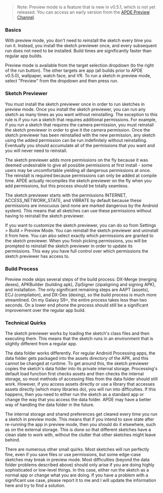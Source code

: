  > Note: Preview mode is a feature that is new in v0.5.1, which is not yet released. You can access an early version from the [APDE Preview Channel](https://plus.google.com/communities/117703520591262292626).

### Basics

With preview mode, you don't need to reinstall the sketch every time you run it. Instead, you install the sketch previewer once, and every subsequent run does not need to be installed. Build times are significantly faster than regular app builds.

Preview mode is available from the target selection dropdown (to the right of the run button). The other targets are app (all builds prior to APDE v0.5.0), wallpaper, watch face, and VR. To run a sketch in preview mode, select "Preview" from the dropdown and then press run.

### Sketch Previewer

You must install the sketch previewer once in order to run sketches in preview mode. Once you install the sketch previewer, you can run any sketch as many times as you want without reinstalling. The exception to this rule is if you run a sketch that requires additional permissions. For example, if you run a sketch that requires the camera permission, you must reinstall the sketch previewer in order to give it the camera permission. Once the sketch previewer has been reinstalled with the new permission, any sketch using the added permission can be run indefinitely without reinstalling. Eventually you should accumulate all of the permissions that you want and you will never need to reinstall.

The sketch previewer adds more permissions on the fly because it was deemed undesirable to give all possible permissions at first install - some users may be uncomfortable yielding all dangerous permissions at once. The reinstall is required because permissions can only be added at compile time. APDE actually recompiles the sketch previewer on the fly when you add permissions, but this process should be totally seamless.

The sketch previewer starts with the permissions INTERNET, ACCESS_NETWORK_STATE, and VIBRATE by default because these permissions are innocuous (and none are marked dangerous by the Android system). This means that all sketches can use these permissions without having to reinstall the sketch previewer.

If you want to customize the sketch previewer, you can do so from Settings > Build > Preview Mode. You can reinstall the sketch previewer and uninstall it from here. You can also select exactly which permissions are granted to the sketch previewer. When you finish picking permissions, you will be prompted to reinstall the sketch previewer in order to update its permissions. This way you have full control over which permissions the sketch previewer has access to.

### Build Process

Preview mode skips several steps of the build process: DX-Merge (merging dexes), APKBuilder (building apk), ZipSigner (zipaligning and signing APK), and installation. The only significant remaining steps are AAPT (assets), ECJ (compilation), and DX-Dex (dexing), so the build process is much more streamlined. On my Galaxy S9+, the entire process takes less than two seconds. On a lower end phone the process should still be a significant improvement over the regular app build.

### Technical Quirks

The sketch previewer works by loading the sketch's class files and then executing them. This means that the sketch runs in an environment that is slightly different from a regular app.

The data folder works differently. For regular Android Processing apps, the data folder gets packaged into the assets directory of the APK, and this cannot be changed at runtime. To get around this, the sketch previewer copies the sketch's data folder into its private internal storage. Processing's default load function first checks assets and then checks the internal storage, so most methods of accessing files from the data folder should still work. However, if you access assets directly or use a library that accesses assets directly (which many libraries do), you will run into difficulties. If this happens, then you need to either run the sketch as a standard app or change the way that you access the data folder. APDE may have a better way of handling the data folder in the future.

The internal storage and shared preferences get cleared every time you run a sketch in preview mode. This means that if you intend to save state after re-running the app in preview mode, then you should do it elsewhere, such as on the external storage. This is done so that different sketches have a clean slate to work with, without the clutter that other sketches might leave behind.

There are numerous other small quirks. Most sketches will run perfectly fine, even if you save files or use permissions, but some edge-case sketches may break in preview mode. Most difficulties (beyond the data folder problems described above) should only arise if you are doing highly sophisticated or low-level things. In this case, either run the sketch as a normal app or change what you are doing. If you have a problem with a significant use case, please report it to me and I will update the information here and try to find a solution.